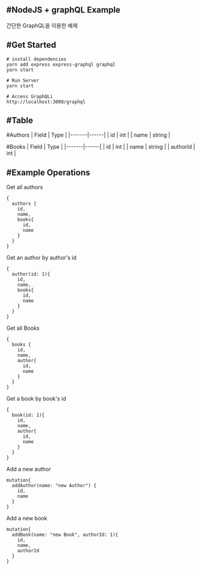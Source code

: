 #NodeJS + graphQL Example
---

간단한 GraphQL을 이용한 예제 

#Get Started
---
```
# install dependencies
yarn add express express-graphql graphql
yarn start

# Run Server
yarn start

# Access GraphQLi
http://localhost:3000/graphql

```


#Table
---
#Authors
| Field | Type |
|-------|------|
| id | int |
| name | string |

#Books
| Field | Type |
|-------|------|
| id | int |
| name | string |
| authorId | int |


#Example Operations
---
Get all authors
```
{
  authors {
    id,
    name,
    books{
      id, 
      name
    }
  }
}
```

Get an author by author's id
```
{
  author(id: 1){
    id,
    name,
    books{
      id,
      name
    }
  }
}
```

Get all Books 
```
{
  books {
    id,
    name,
    author{
      id,
      name
    }
  }
}
```

Get a book by book's id
```
{
  book(id: 1){
    id,
    name,
    author{
      id,
      name
    }
  }
}
```

Add a new author
```
mutation{
  addAuthor(name: "new Author") {
    id,
    name
  }
}
```

Add a new book
```
mutation{
  addBook(name: "new Book", authorId: 1){
    id, 
    name,
    authorId
  }
}
```

